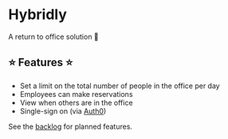 # Hybridly

A return to office solution :office:

## :star: Features :star:
- Set a limit on the total number of people in the office per day
- Employees can make reservations
- View when others are in the office
- Single-sign on (via [Auth0](https://auth0.com/))

See the [backlog](https://github.com/adamkasztenny/hybridly/projects/1) for planned features.
